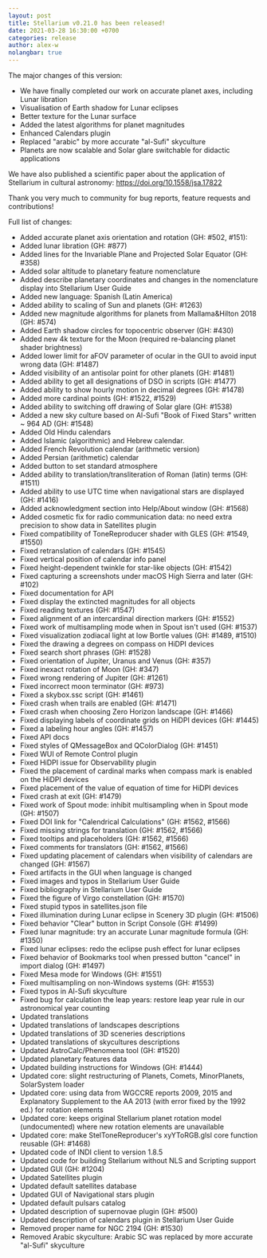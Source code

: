 ```yaml
---
layout: post
title: Stellarium v0.21.0 has been released!
date: 2021-03-28 16:30:00 +0700
categories: release
author: alex-w
nolangbar: true
---
```

The major changes of this version:
- We have finally completed our work on accurate planet axes, including Lunar libration
- Visualisation of Earth shadow for Lunar eclipses
- Better texture for the Lunar surface
- Added the latest algorithms for planet magnitudes
- Enhanced Calendars plugin
- Replaced "arabic" by more accurate "al-Sufi" skyculture
- Planets are now scalable and Solar glare switchable for didactic applications

We have also published a scientific paper about the application of Stellarium in cultural astronomy: https://doi.org/10.1558/jsa.17822

Thank you very much to community for bug reports, feature requests and contributions!

Full list of changes:
- Added accurate planet axis orientation and rotation (GH: #502, #151):
- Added lunar libration (GH: #877)
- Added lines for the Invariable Plane and Projected Solar Equator (GH: #358)
- Added solar altitude to planetary feature nomenclature
- Added describe planetary coordinates and changes in the nomenclature display into Stellarium User Guide
- Added new language: Spanish (Latin America)
- Added ability to scaling of Sun and planets (GH: #1263)
- Added new magnitude algorithms for planets from Mallama&Hilton 2018 (GH: #574)
- Added Earth shadow circles for topocentric observer (GH: #430)
- Added new 4k texture for the Moon (required re-balancing planet shader brightness)
- Added lower limit for aFOV parameter of ocular in the GUI to avoid input wrong data (GH: #1487)
- Added visibility of an antisolar point for other planets (GH: #1481)
- Added ability to get all designations of DSO in scripts (GH: #1477)
- Added ability to show hourly motion in decimal degrees (GH: #1478)
- Added more cardinal points (GH: #1522, #1529)
- Added ability to switching off drawing of Solar glare (GH: #1538)
- Added a new sky culture based on Al-Sufi "Book of Fixed Stars" written ~ 964 AD (GH: #1548)
- Added Old Hindu calendars 
- Added Islamic (algorithmic) and Hebrew calendar.
- Added French Revolution calendar (arithmetic version)
- Added Persian (arithmetic) calendar
- Added button to set standard atmosphere
- Added ability to translation/transliteration of Roman (latin) terms (GH: #1511)
- Added ability to use UTC time when navigational stars are displayed (GH: #1416)
- Added acknowledgment section into Help/About window (GH: #1568)
- Added cosmetic fix for radio communication data: no need extra precision to show data in Satellites plugin
- Fixed compatibility of ToneReproducer shader with GLES (GH: #1549, #1550)
- Fixed retranslation of calendars (GH: #1545)
- Fixed vertical position of calendar info panel
- Fixed height-dependent twinkle for star-like objects (GH: #1542)
- Fixed capturing a screenshots under macOS High Sierra and later (GH: #102)
- Fixed documentation for API
- Fixed display the extincted magnitudes for all objects
- Fixed reading textures (GH: #1547)
- Fixed alignment of an intercardinal direction markers (GH: #1552)
- Fixed work of multisampling mode when in Spout isn't used (GH: #1537)
- Fixed visualization zodiacal light at low Bortle values (GH: #1489, #1510)
- Fixed the drawing a degrees on compass on HiDPI devices
- Fixed search short phrases (GH: #1528)
- Fixed orientation of Jupiter, Uranus and Venus (GH: #357)
- Fixed inexact rotation of Moon (GH: #347)
- Fixed wrong rendering of Jupiter (GH: #1261)
- Fixed incorrect moon terminator (GH: #973)
- Fixed a skybox.ssc script (GH: #1461)
- Fixed crash when trails are enabled (GH: #1471)
- Fixed crash when choosing Zero Horizon landscape (GH: #1466)
- Fixed displaying labels of coordinate grids on HiDPI devices (GH: #1445)
- Fixed a labeling hour angles (GH: #1457)
- Fixed API docs
- Fixed styles of QMessageBox and QColorDialog (GH: #1451)
- Fixed WUI of Remote Control plugin
- Fixed HiDPI issue for Observability plugin
- Fixed the placement of cardinal marks when compass mark is enabled on the HiDPI devices
- Fixed placement of the value of equation of time for HiDPI devices
- Fixed crash at exit (GH: #1479)
- Fixed work of Spout mode: inhibit multisampling when in Spout mode (GH: #1507)
- Fixed DOI link for "Calendrical Calculations" (GH: #1562, #1566)
- Fixed missing strings for translation (GH: #1562, #1566)
- Fixed tooltips and placeholders (GH: #1562, #1566)
- Fixed comments for translators (GH: #1562, #1566)
- Fixed updating placement of calendars when visibility of calendars are changed (GH: #1567)
- Fixed artifacts in the GUI when language is changed
- Fixed images and typos in Stellarium User Guide
- Fixed bibliography in Stellarium User Guide
- Fixed the figure of Virgo constellation (GH: #1570)
- Fixed stupid typos in satellites.json file
- Fixed illumination during Lunar eclipse in Scenery 3D plugin (GH: #1506)
- Fixed behavior "Clear" button in Script Console (GH: #1499)
- Fixed lunar magnitude: try an accurate Lunar magnitude formula (GH: #1350)
- Fixed lunar eclipses: redo the eclipse push effect for lunar eclipses
- Fixed behavior of Bookmarks tool when pressed button "cancel" in import dialog (GH: #1497)
- Fixed Mesa mode for Windows (GH: #1551)
- Fixed multisampling on non-Windows systems (GH: #1553)
- Fixed typos in Al-Sufi skyculture
- Fixed bug for calculation the leap years: restore leap year rule in our astronomical year counting
- Updated translations
- Updated translations of landscapes descriptions
- Updated translations of 3D sceneries descriptions
- Updated translations of skycultures descriptions
- Updated AstroCalc/Phenomena tool (GH: #1520)
- Updated planetary features data
- Updated building instructions for Windows (GH: #1444)
- Updated core: slight restructuring of Planets, Comets, MinorPlanets, SolarSystem loader
- Updated core: using data from WGCCRE reports 2009, 2015 and Explanatory Supplement to the AA 2013 (with error fixed by the 1992 ed.) for rotation elements
- Updated core: keeps original Stellarium planet rotation model (undocumented) where new rotation elements are unavailable
- Updated core: make StelToneReproducer's xyYToRGB.glsl core function reusable (GH: #1468)
- Updated code of INDI client to version 1.8.5
- Updated code for building Stellarium without NLS and Scripting support
- Updated GUI (GH: #1204)
- Updated Satellites plugin
- Updated default satellites database
- Updated GUI of Navigational stars plugin
- Updated default pulsars catalog
- Updated description of supernovae plugin (GH: #500)
- Updated description of calendars plugin in Stellarium User Guide
- Removed proper name for NGC 2194 (GH: #1530)
- Removed Arabic skyculture: Arabic SC was replaced by more accurate "al-Sufi" skyculture
